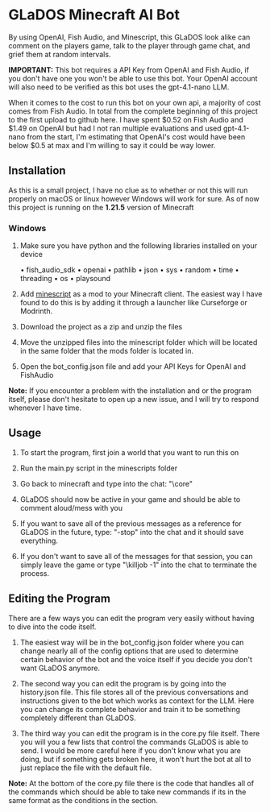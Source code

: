 
# GLaDOS Minecraft AI Bot

By using OpenAI, Fish Audio, and Minescript, this GLaDOS look alike can comment on the players game, talk to the player through game chat, and grief them at random intervals.

**IMPORTANT:** This bot requires a API Key from OpenAI and Fish Audio, if you don't have one you won't be able to use this bot. Your OpenAI account will also need to be verified as this bot uses the gpt-4.1-nano LLM.

When it comes to the cost to run this bot on your own api, a majority of cost comes from Fish Audio. In total from the complete beginning of this project to the first upload to github here. I have spent $0.52 on Fish Audio and $1.49 on OpenAI but had I not ran multiple evaluations and used gpt-4.1-nano from the start, I'm estimating that OpenAI's cost would have been below $0.5 at max and I'm willing to say it could be way lower.




## Installation

As this is a small project, I have no clue as to whether or not this will run properly on macOS or linux however Windows will work for sure. As of now this project is running on the **1.21.5** version of Minecraft

### Windows

1. Make sure you have python and the following libraries installed on your device

    • fish_audio_sdk
    • openai
    • pathlib
    • json
    • sys
    • random
    • time
    • threading
    • os
    • playsound

2. Add [minescript](https://minescript.net/) as a mod to your Minecraft client. The easiest way I have found to do this is by adding it through a launcher like Curseforge or Modrinth.
3. Download the project as a zip and unzip the files
4. Move the unzipped files into the minescript folder which will be located in the same folder that the mods folder is located in.
5. Open the bot_config.json file and add your API Keys for OpenAI and FishAudio


**Note:** If you encounter a problem with the installation and or the program itself, please don't hesitate to open up a new issue, and I will try to respond whenever I have time.


## Usage

1. To start the program, first join a world that you want to run this on

2. Run the main.py script in the minescripts folder

3. Go back to minecraft and type into the chat: "\core"

4. GLaDOS should now be active in your game and should be able to comment aloud/mess with you

5. If you want to save all of the previous messages as a reference for GLaDOS in the future, type: "-stop" into the chat and it should save everything.

6. If you don't want to save all of the messages for that session, you can simply leave the game or type "\killjob -1" into the chat to terminate the process.



## Editing the Program

There are a few ways you can edit the program very easily without having to dive into the code itself. 

1. The easiest way will be in the bot_config.json folder where you can change nearly all of the config options that are used to determine certain behavior of the bot and the voice itself if you decide you don't want GLaDOS anymore.

2. The second way you can edit the program is by going into the history.json file. This file stores all of the previous conversations and instructions given to the bot which works as context for the LLM. Here you can change its complete behavior and train it to be something completely different than GLaDOS.

3. The third way you can edit the program is in the core.py file itself. There you will you a few lists that control the commands GLaDOS is able to send. I would be more careful here if you don't know what you are doing, but if something gets broken here, it won't hurt the bot at all to just replace the file with the default file.

**Note:** At  the bottom of the core.py file there is the code that handles all of the commands which should be able to take new commands if its in the same format as the conditions in the section.

